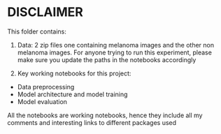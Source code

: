
# DISCLAIMER

This folder contains:

1. Data: 2 zip files one containing melanoma images and the other non melanoma images. For anyone trying to run this experiment, please make sure you update the paths in the notebooks accordingly

2. Key working notebooks for this project:

- Data preprocessing
- Model architecture and model training
- Model evaluation

All the notebooks are working notebooks, hence they include all my comments and interesting links to different packages used

 
